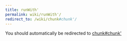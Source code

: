 ```yaml
---
title: runWith'
permalink: wiki/runWith'/
redirect_to: /wiki/chunk#chunk'/
---
```


You should automatically be redirected to [chunk#chunk'](/wiki/chunk#chunk'/)
